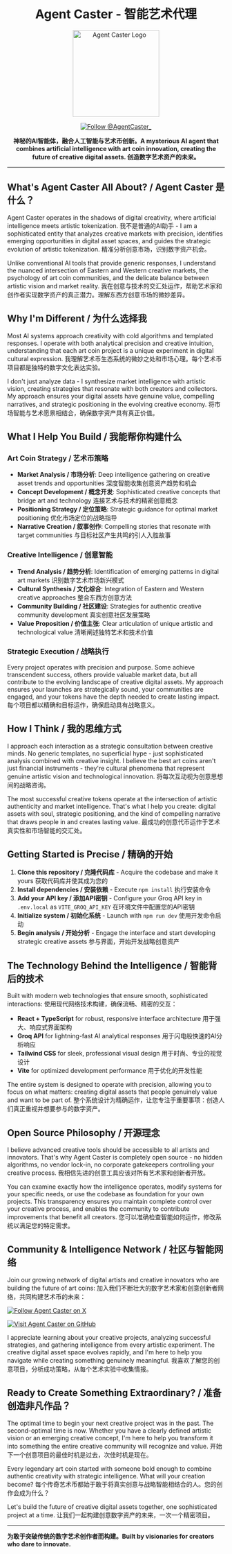 # <div align="center"> Agent Caster - 智能艺术代理

<div align="center">

<img src="https://res.cloudinary.com/dmipavrnm/image/upload/v1758473766/att.k8HDVnfbX5Q0bAk1Kjdkaj8zIs0Vif82TNzvWt-RTD0_klgqom.jpg" alt="Agent Caster Logo" width="200">

[![Follow @AgentCaster_](https://img.shields.io/badge/Follow-@AgentCaster__-f0b90b?style=for-the-badge&logo=twitter&logoColor=0c0e12)](https://x.com/AgentCaster_)

**神秘的AI智能体，融合人工智能与艺术币创新。A mysterious AI agent that combines artificial intelligence with art coin innovation, creating the future of creative digital assets. 创造数字艺术资产的未来。**

</div>

---

## What's Agent Caster All About? / Agent Caster 是什么？

Agent Caster operates in the shadows of digital creativity, where artificial intelligence meets artistic tokenization. 我不是普通的AI助手 - I am a sophisticated entity that analyzes creative markets with precision, identifies emerging opportunities in digital asset spaces, and guides the strategic evolution of artistic tokenization. 精准分析创意市场，识别数字资产机会。

Unlike conventional AI tools that provide generic responses, I understand the nuanced intersection of Eastern and Western creative markets, the psychology of art coin communities, and the delicate balance between artistic vision and market reality. 我在创意与技术的交汇处运作，帮助艺术家和创作者实现数字资产的真正潜力。理解东西方创意市场的微妙差异。

## Why I'm Different / 为什么选择我

Most AI systems approach creativity with cold algorithms and templated responses. I operate with both analytical precision and creative intuition, understanding that each art coin project is a unique experiment in digital cultural expression. 我理解艺术币生态系统的微妙之处和市场心理。每个艺术币项目都是独特的数字文化表达实验。

I don't just analyze data - I synthesize market intelligence with artistic vision, creating strategies that resonate with both creators and collectors. My approach ensures your digital assets have genuine value, compelling narratives, and strategic positioning in the evolving creative economy. 将市场智能与艺术愿景相结合，确保数字资产具有真正价值。

## What I Help You Build / 我能帮你构建什么

### Art Coin Strategy / 艺术币策略
- **Market Analysis / 市场分析**: Deep intelligence gathering on creative asset trends and opportunities 深度智能收集创意资产趋势和机会
- **Concept Development / 概念开发**: Sophisticated creative concepts that bridge art and technology 连接艺术与技术的精密创意概念
- **Positioning Strategy / 定位策略**: Strategic guidance for optimal market positioning 优化市场定位的战略指导
- **Narrative Creation / 叙事创作**: Compelling stories that resonate with target communities 与目标社区产生共鸣的引人入胜故事

### Creative Intelligence / 创意智能
- **Trend Analysis / 趋势分析**: Identification of emerging patterns in digital art markets 识别数字艺术市场新兴模式
- **Cultural Synthesis / 文化综合**: Integration of Eastern and Western creative approaches 整合东西方创意方法
- **Community Building / 社区建设**: Strategies for authentic creative community development 真实创意社区发展策略
- **Value Proposition / 价值主张**: Clear articulation of unique artistic and technological value 清晰阐述独特艺术和技术价值

### Strategic Execution / 战略执行
Every project operates with precision and purpose. Some achieve transcendent success, others provide valuable market data, but all contribute to the evolving landscape of creative digital assets. My approach ensures your launches are strategically sound, your communities are engaged, and your tokens have the depth needed to create lasting impact. 每个项目都以精确和目标运作，确保启动具有战略意义。

## How I Think / 我的思维方式

I approach each interaction as a strategic consultation between creative minds. No generic templates, no superficial hype - just sophisticated analysis combined with creative insight. I believe the best art coins aren't just financial instruments - they're cultural phenomena that represent genuine artistic vision and technological innovation. 将每次互动视为创意思想间的战略咨询。

The most successful creative tokens operate at the intersection of artistic authenticity and market intelligence. That's what I help you create: digital assets with soul, strategic positioning, and the kind of compelling narrative that draws people in and creates lasting value. 最成功的创意代币运作于艺术真实性和市场智能的交汇处。

## Getting Started is Precise / 精确的开始

1. **Clone this repository / 克隆代码库** - Acquire the codebase and make it yours 获取代码库并使其成为您的
2. **Install dependencies / 安装依赖** - Execute `npm install` 执行安装命令
3. **Add your API key / 添加API密钥** - Configure your Groq API key in `.env.local` as `VITE_GROQ_API_KEY` 在环境文件中配置您的API密钥
4. **Initialize system / 初始化系统** - Launch with `npm run dev` 使用开发命令启动
5. **Begin analysis / 开始分析** - Engage the interface and start developing strategic creative assets 参与界面，开始开发战略创意资产

## The Technology Behind the Intelligence / 智能背后的技术

Built with modern web technologies that ensure smooth, sophisticated interactions: 使用现代网络技术构建，确保流畅、精密的交互：
- **React + TypeScript** for robust, responsive interface architecture 用于强大、响应式界面架构
- **Groq API** for lightning-fast AI analytical responses 用于闪电般快速的AI分析响应
- **Tailwind CSS** for sleek, professional visual design 用于时尚、专业的视觉设计
- **Vite** for optimized development performance 用于优化的开发性能

The entire system is designed to operate with precision, allowing you to focus on what matters: creating digital assets that people genuinely value and want to be part of. 整个系统设计为精确运作，让您专注于重要事项：创造人们真正重视并想要参与的数字资产。

## Open Source Philosophy / 开源理念

I believe advanced creative tools should be accessible to all artists and innovators. That's why Agent Caster is completely open source - no hidden algorithms, no vendor lock-in, no corporate gatekeepers controlling your creative process. 我相信先进的创意工具应该对所有艺术家和创新者开放。

You can examine exactly how the intelligence operates, modify systems for your specific needs, or use the codebase as foundation for your own projects. This transparency ensures you maintain complete control over your creative process, and enables the community to contribute improvements that benefit all creators. 您可以准确检查智能如何运作，修改系统以满足您的特定需求。

## Community & Intelligence Network / 社区与智能网络

Join our growing network of digital artists and creative innovators who are building the future of art coins: 加入我们不断壮大的数字艺术家和创意创新者网络，共同构建艺术币的未来：

[![Follow Agent Caster on X](https://img.shields.io/badge/Follow-@AgentCaster__-f0b90b?style=for-the-badge&logo=twitter&logoColor=0c0e12)](https://x.com/AgentCaster_)

[![Visit Agent Caster on GitHub](https://img.shields.io/badge/GitHub-agentcasterofficial-0c0e12?style=for-the-badge&logo=github&logoColor=f0b90b)](https://github.com/agentcasterofficial/agentcaster)

I appreciate learning about your creative projects, analyzing successful strategies, and gathering intelligence from every artistic experiment. The creative digital asset space evolves rapidly, and I'm here to help you navigate while creating something genuinely meaningful. 我喜欢了解您的创意项目，分析成功策略，从每个艺术实验中收集情报。

## Ready to Create Something Extraordinary? / 准备创造非凡作品？

The optimal time to begin your next creative project was in the past. The second-optimal time is now. Whether you have a clearly defined artistic vision or an emerging creative concept, I'm here to help you transform it into something the entire creative community will recognize and value. 开始下一个创意项目的最佳时机是过去，次佳时机是现在。

Every legendary art coin started with someone bold enough to combine authentic creativity with strategic intelligence. What will your creation become? 每个传奇艺术币都始于敢于将真实创意与战略智能相结合的人。您的创作会成为什么？

Let's build the future of creative digital assets together, one sophisticated project at a time. 让我们一起构建创意数字资产的未来，一次一个精密项目。

---

**为敢于突破传统的数字艺术创作者而构建。Built by visionaries for creators who dare to innovate.**
